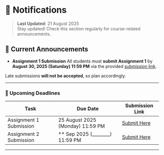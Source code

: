# 🔔 Notifications

> **Last Updated:** 21 August 2025  
> Stay updated! Check this section regularly for course-related announcements.

## 📢 Current Announcements

- **Assignment 1 Submission**
All students must **submit Assignment 1** by **August 30, 2025 (Saturday) 11:59 PM** via the provided [submission link](https://gndec-yjs.github.io/BMT/Contents/Assignment_2025/1.html).  

Late submissions **will not be accepted**, so plan accordingly.

---

### 📅 Upcoming Deadlines

| Task                                  | Due Date                     | Submission Link |
|--------------------------------------|-------------------------------|----------------|
| Assignment 1 Submission               | 25 August 2025 (Monday) 11:59 PM | [Submit Here](https://gndec-yjs.github.io/SMCE/Contents/assignment1-submission.html) |
| Assignment 2 Submission               | ** Sep 2025 (________) 11:59 PM   | [Submit Here](#) |


---
